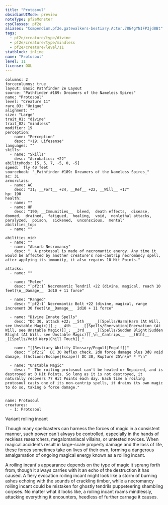 ```yaml
---
title: "Protosoul"
obsidianUIMode: preview
noteType: pf2eMonster
cssClasses: pf2e
aliases: "Compendium.pf2e.gatewalkers-bestiary.Actor.78E4gYNIFP3jd8Bt" 
tags:
  - pf2e/creature/type/divine
  - pf2e/creature/type/mindless
  - pf2e/creature/level/11
statblock: inline
name: "Protosoul"
level: 11
license: OGL
---
```


```statblock
columns: 2
forcecolumns: true
layout: Basic Pathfinder 2e Layout
source: "Pathfinder #189: Dreamers of the Nameless Spires"
name: "Protosoul"
level: "Creature 11"
rare_03: "Unique"
alignment: ""
size: "Large"
trait_01: "divine"
trait_02: "mindless"
modifier: 19
perception:
  - name: "Perception"
    desc: "+19; Lifesense"
languages: ""
skills:
  - name: "Skills"
    desc: "Acrobatics: +22"
abilityMods: [5, 5, 7, -5, 0, -5]
speed:  fly 40 feet
sourcebook: "_Pathfinder #189: Dreamers of the Nameless Spires_"
ac: 31
armorclass:
  - name: AC
    desc: "31; __Fort__ +24, __Ref__ +22, __Will__ +17"
hp: 190
health:
  - name: ""
  - name: HP
    desc: "190; __Immunities__  bleed,  death effects,  disease,  doomed,  drained,  fatigued,  healing,  void,  nonlethal attacks,  paralyzed,  poison,  sickened,  unconscious,  mental"
abilities_top:
  - name: ""

abilities_mid:
  - name: ""
  - name: "Absorb Necromancy"
    desc: "  A protosoul is made of necromantic energy. Any time it would be affected by another creature's non-cantrip necromancy spell, after applying its immunity, it also regains 10 Hit Points."

attacks:
  - name: ""

  - name: "Melee"
    desc: "`pf2:1` Necromantic Tendril +22 (divine, magical, reach 10 feet)\n__Damage__  3d10 + 11 force"

  - name: "Ranged"
    desc: "`pf2:1` Necromantic Bolt +22 (divine, magical, range increment 30 feet)\n__Damage__  2d10 + 11 force"

  - name: "Divine Innate Spells"
    desc: "DC 30, attack +22; __5th __  _[[Spells/Harm|Harm (At Will, see Unstable Magic)]]_; __4th __  _[[Spells/Enervation|Enervation (At Will, see Unstable Magic)]]_; __3rd __  _[[Spells/Sudden Blight|Sudden Blight (At Will, see Unstable Magic)]]_\n__Cantrips__  __(6th)__ _[[Spells/Void Warp|Chill Touch]]_"

  - name: "[[Bestiary Ability Glossary/Engulf|Engulf]]"
    desc: "`pf2:2`  DC 30 Reflex check, 2d8 force damage plus 3d8 void damage, [[Actions/Escape|Escape]] DC 30, Rupture 25\n\n* * *\n"

  - name: "Unstable Magic"
    desc: "  The roiling protosoul can't be healed or Repaired, and is destroyed at 0 Hit Points. So long as it is not destroyed, it naturally recovers 77 Hit Points each day. Each time a roiling protosoul casts one of its non-cantrip spells, it drains its own magic to do so, taking 6 force damage."
 
```

```encounter-table
name: Protosoul
creatures:
  - 1: Protosoul
```


Variant roiling incant

Though many spellcasters can harness the forces of magic in a consistent manner, such power can't always be controlled, especially in the hands of reckless researchers, megalomaniacal villains, or untested novices. When magical accidents result in large-scale property damage and the loss of life, these forces sometimes take on lives of their own, forming a dangerous amalgamation of ongoing magical energy known as a roiling incant.

A roiling incant's appearance depends on the type of magic it sprang forth from, though it always carries with it an echo of the destruction it has caused. A fiery evocation roiling incant might look like a storm of burning ashes echoing with the sounds of crackling timber, while a necromancy roiling incant could be mistaken for ghostly tendrils puppeteering shambling corpses. No matter what it looks like, a roiling incant roams mindlessly, attacking everything it encounters, heedless of further carnage it causes.

